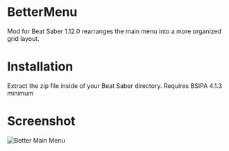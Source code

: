 # BetterMenu
Mod for Beat Saber 1.12.0 rearranges the main menu into a more organized grid layout.

# Installation
Extract the zip file inside of your Beat Saber directory.
Requires BSIPA 4.1.3 minimum

# Screenshot
![Better Main Menu](https://i.imgur.com/3db2VkW.png)
